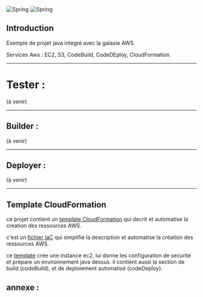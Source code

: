 ![Spring](https://img.shields.io/badge/-Aws-13aa52?style=for-the-badge&logo=aws&logoColor=white)
![Spring](https://img.shields.io/badge/-Boot-13aa52?style=for-the-badge&logo=springboot&logoColor=white)

## Introduction
Exemple de projet java integré avec la galaxie AWS.

Services Aws : EC2, S3, CodeBuild, CodeDEploy, CloudFormation.

---
# Tester :
(à venir)

--- 
## Builder :
(à venir)

---
## Deployer :
(à venir)

---
## Template CloudFormation

ce projet contient un [template CloudFormation](https://en.wikipedia.org/wiki/AWS_CloudFormation) qui decrit et automatise la creation des ressources AWS.

c'est un [fichier IaC](https://fr.wikipedia.org/wiki/Infrastructure_as_code) qui simplifie la description et automatise la création des ressources AWS. 

ce [template](scripts/cloudformation) crée une instance ec2, lui donne les configuration de securité et prépare un environnement java dessus.
il contient aussi la section de build (codeBuild), et de deploiement automatisé (codeDeploy).

## annexe :

